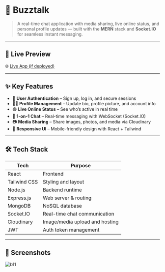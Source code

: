 # 💬 Buzztalk

> A real-time chat application with media sharing, live online status, and personal profile updates — built with the **MERN** stack and **Socket.IO** for seamless instant messaging.

---

## 🚀 Live Preview

🌐 [Live App (if deployed)](https://buzz-talk-dun.vercel.app/login)  

---

## ✨ Key Features

- 🔐 **User Authentication** – Sign up, log in, and secure sessions
- 🧑‍💼 **Profile Management** – Update bio, profile picture, and account info
- 🟢 **Live Online Status** – See who’s active in real time
- 💬 **1-on-1 Chat** – Real-time messaging with WebSocket (Socket.IO)
- 📷 **Media Sharing** – Share images, photos, and media via Cloudinary
- 📱 **Responsive UI** – Mobile-friendly design with React + Tailwind

---

## 🛠️ Tech Stack

| Tech         | Purpose                           |
|--------------|------------------------------------|
| React        | Frontend                          |
| Tailwind CSS | Styling and layout                |
| Node.js      | Backend runtime                   |
| Express.js   | Web server & routing              |
| MongoDB      | NoSQL database                    |
| Socket.IO    | Real-time chat communication      |
| Cloudinary   | Image/media upload and hosting    |
| JWT          | Auth token management             |

---

## 📸 Screenshots

![b11](https://github.com/user-attachments/assets/d38b1f94-114d-48ff-b5c4-224eb71f0425)

